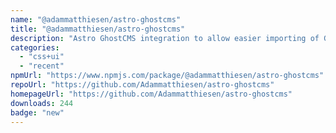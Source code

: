 ```yaml
---
name: "@adammatthiesen/astro-ghostcms"
title: "@adammatthiesen/astro-ghostcms"
description: "Astro GhostCMS integration to allow easier importing of GhostCMS Content"
categories:
  - "css+ui"
  - "recent"
npmUrl: "https://www.npmjs.com/package/@adammatthiesen/astro-ghostcms"
repoUrl: "https://github.com/Adammatthiesen/astro-ghostcms"
homepageUrl: "https://github.com/Adammatthiesen/astro-ghostcms"
downloads: 244
badge: "new"
---
```


